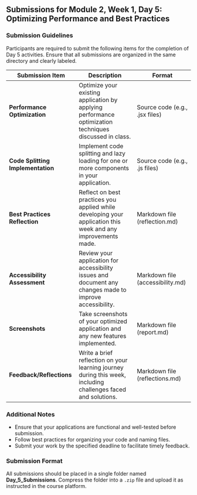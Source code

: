 ## Submissions for Module 2, Week 1, Day 5: Optimizing Performance and Best Practices

### Submission Guidelines

Participants are required to submit the following items for the completion of Day 5 activities. Ensure that all submissions are organized in the same directory and clearly labeled.

| **Submission Item**                  | **Description**                                                                                                      | **Format**                          |
|--------------------------------------|----------------------------------------------------------------------------------------------------------------------|-------------------------------------|
| **Performance Optimization**          | Optimize your existing application by applying performance optimization techniques discussed in class.              | Source code (e.g., .jsx files)     |
| **Code Splitting Implementation**    | Implement code splitting and lazy loading for one or more components in your application.                           | Source code (e.g., .js files)      |
| **Best Practices Reflection**        | Reflect on best practices you applied while developing your application this week and any improvements made.        | Markdown file (reflection.md)       |
| **Accessibility Assessment**         | Review your application for accessibility issues and document any changes made to improve accessibility.            | Markdown file (accessibility.md)    |
| **Screenshots**                      | Take screenshots of your optimized application and any new features implemented.                                    | Markdown file (report.md)           |
| **Feedback/Reflections**             | Write a brief reflection on your learning journey during this week, including challenges faced and solutions.      | Markdown file (reflections.md)     |

### Additional Notes
- Ensure that your applications are functional and well-tested before submission.
- Follow best practices for organizing your code and naming files.
- Submit your work by the specified deadline to facilitate timely feedback.

### Submission Format
All submissions should be placed in a single folder named **Day_5_Submissions**. Compress the folder into a `.zip` file and upload it as instructed in the course platform.
